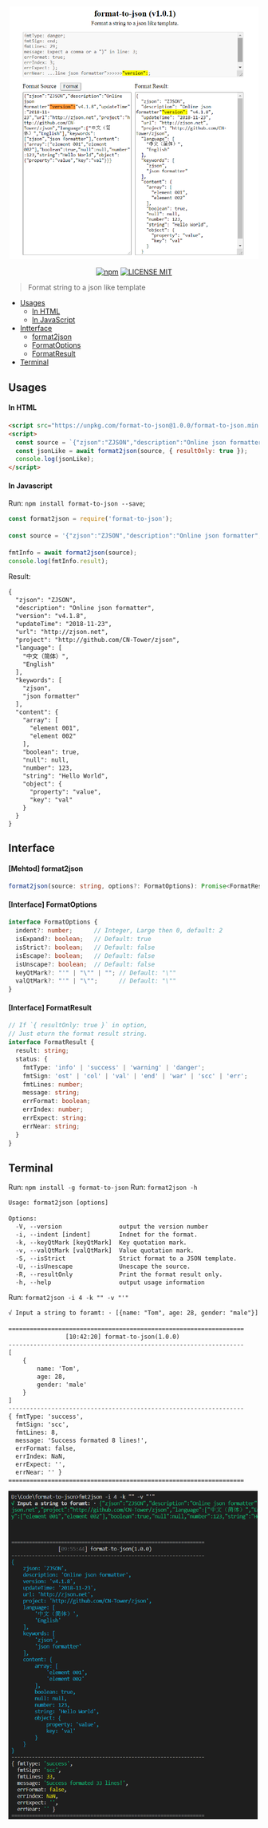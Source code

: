<p align="center">
  <a href="https://www.zjson.net">
    <img width="500" src="https://github.com/CN-Tower/format-to-json/blob/master/images/format_html.png?raw=true">
  </a>
</p>
<div align="center">

  [![npm](https://img.shields.io/npm/v/format-to-json.svg)](https://www.npmjs.com/package/format-to-json)
  [![LICENSE MIT](https://img.shields.io/npm/l/format-to-json.svg)](https://github.com/CN-Tower/format-to-json/blob/master/LICENSE)
  
</div>

> Format string to a json like template 

* [Usages](#Usages)
  - [In HTML](#in-html)
  - [In JavaScript](#in-javascript)
* [Intterface](#Interface)
  - [format2json](#mehtod-format2json)
  - [FormatOptions](#interface-formatoptions)
  - [FormatResult](#interface-formatresult)
* [Terminal](#Terminal)


## Usages

#### In HTML
```html
<script src="https://unpkg.com/format-to-json@1.0.0/format-to-json.min.js"></script>
<script>
  const source = `{"zjson":"ZJSON","description":"Online json formatter","version":"v4.1.8","updateTime":"2018-11-23","url":"http://zjson.net","project":"http://github.com/CN-Tower/zjson","language":["中文（简体）","English"],"keywords":["zjson","json formatter"],"content":{"array":["element 001","element 002"],"boolean":true,"null":null,"number":123,"string":"Hello World","object":{"property":"value","key":"val"}}}`;
  const jsonLike = await format2json(source, { resultOnly: true });
  console.log(jsonLike);
</script>
```
#### In Javascript
Run: `npm install format-to-json --save`;
```javascript
const format2json = require('format-to-json');

const source = '{"zjson":"ZJSON","description":"Online json formatter","version":"v4.1.8","updateTime":"2018-11-23","url":"http://zjson.net","project":"http://github.com/CN-Tower/zjson","language":["中文（简体）","English"],"keywords":["zjson","json formatter"],"content":{"array":["element 001","element 002"],"boolean":true,"null":null,"number":123,"string":"Hello World","object":{"property":"value","key":"val"}}}';

fmtInfo = await format2json(source);
console.log(fmtInfo.result);
```
Result:
```terminal
{
  "zjson": "ZJSON",
  "description": "Online json formatter",
  "version": "v4.1.8",
  "updateTime": "2018-11-23",
  "url": "http://zjson.net",
  "project": "http://github.com/CN-Tower/zjson",
  "language": [
    "中文（简体）",
    "English"
  ],
  "keywords": [
    "zjson",
    "json formatter"
  ],
  "content": {
    "array": [
      "element 001",
      "element 002"
    ],
    "boolean": true,
    "null": null,
    "number": 123,
    "string": "Hello World",
    "object": {
      "property": "value",
      "key": "val"
    }
  }
}
```

## Interface

#### [Mehtod] format2json
```typescript
format2json(source: string, options?: FormatOptions): Promise<FormatResult | string>;
```
#### [Interface] FormatOptions
```typescript
interface FormatOptions {
  indent?: number;      // Integer, Large then 0, default: 2
  isExpand?: boolean;   // Default: true
  isStrict?: boolean;   // Default: false
  isEscape?: boolean;   // Default: false
  isUnscape?: boolean;  // Default: false
  keyQtMark?: "'" | "\"" | ""; // Default: "\""
  valQtMark?: "'" | "\"";      // Default: "\""
}
```
#### [Interface] FormatResult
```typescript
// If `{ resultOnly: true }` in option,
// Just eturn the format result string.
interface FormatResult {
  result: string;
  status: {
    fmtType: 'info' | 'success' | 'warning' | 'danger';
    fmtSign: 'ost' | 'col' | 'val' | 'end' | 'war' | 'scc' | 'err';
    fmtLines: number;
    message: string;
    errFormat: boolean;
    errIndex: number;
    errExpect: string;
    errNear: string;
  }
}
```

## Terminal

Run: `npm install -g format-to-json`
Run: `format2json -h`
```terminal
Usage: format2json [options]

Options:
  -V, --version                output the version number
  -i, --indent [indent]        Indnet for the format.
  -k, --keyQtMark [keyQtMark]  Key quotation mark.
  -v, --valQtMark [valQtMark]  Value quotation mark.
  -S, --isStrict               Strict format to a JSON template.
  -U, --isUnescape             Unescape the source.
  -R, --resultOnly             Print the format result only.
  -h, --help                   output usage information
```
Run: `format2json -i 4 -k "" -v "'"`
```terminal
√ Input a string to foramt: · [{name: "Tom", age: 28, gender: "male"}]

==================================================================
                [10:42:20] format-to-json(1.0.0)
------------------------------------------------------------------
[
    {
        name: 'Tom',
        age: 28,
        gender: 'male'
    }
]
------------------------------------------------------------------
{ fmtType: 'success',
  fmtSign: 'scc',
  fmtLines: 8,
  message: 'Success formated 8 lines!',
  errFormat: false,
  errIndex: NaN,
  errExpect: '',
  errNear: '' }
==================================================================
```
<p align="left">
  <img width="500" src="https://github.com/CN-Tower/format-to-json/blob/master/images/format_cmd.png?raw=true">
</p>
